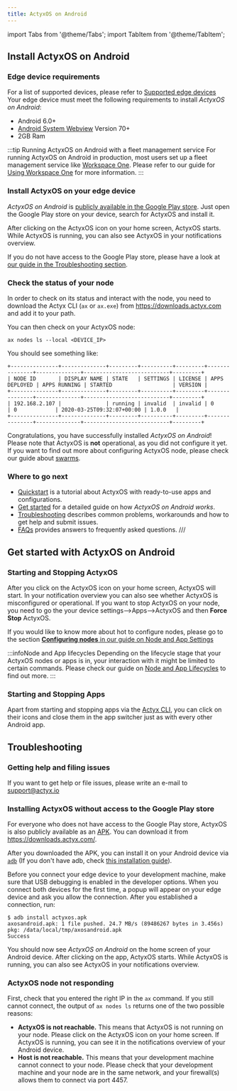 ```yaml
---
title: ActyxOS on Android
---
```


import Tabs from '@theme/Tabs';
import TabItem from '@theme/TabItem';

## Install ActyxOS on Android

### Edge device requirements

For a list of supported devices, please refer to [Supported edge devices](/docs/faq/supported-edge-devices) Your edge device must meet the following requirements to install <em>ActyxOS on Android</em>:

- Android 6.0+
- [Android System Webview](https://play.google.com/store/apps/details?id=com.google.android.webview) Version 70+
- 2GB Ram

:::tip Running ActyxOS on Android with a fleet management service
For running ActyxOS on Android in production, most users set up a fleet management service like [Workspace One](https://www.vmware.com/products/workspace-one.html). Please refer to our guide for [Using Workspace One](/docs/os/advanced-guides/using-workspace-one) for more information.
:::

### Install ActyxOS on your edge device

_ActyxOS on Android_ is [publicly available in the Google Play store](https://play.google.com/store/apps/details?id=com.actyx.os.android). Just open the Google Play store on your device, search for ActyxOS and install it.

After clicking on the ActyxOS icon on your home screen, ActyxOS starts. While ActyxOS is running, you can also see ActyxOS in your notifications overview.

If you do not have access to the Google Play store, please have a look at [our guide in the Troubleshooting section](/docs/os/advanced-guides/actyxos-on-android#installing-actyxos-without-access-to-the-google-play-store).

### Check the status of your node

In order to check on its status and interact with the node, you need to download the Actyx CLI (`ax` or `ax.exe`) from https://downloads.actyx.com and add it to your path.

You can then check on your ActyxOS node:

```
ax nodes ls --local <DEVICE_IP>
```

You should see something like:
```
+---------------+--------------+---------+----------+---------+---------------+--------------+---------------------------+---------+
| NODE ID       | DISPLAY NAME | STATE   | SETTINGS | LICENSE | APPS DEPLOYED | APPS RUNNING | STARTED                   | VERSION |
+---------------+--------------+---------+----------+---------+---------------+--------------+---------------------------+---------+
| 192.168.2.107 |              | running | invalid  | invalid | 0             | 0            | 2020-03-25T09:32:07+00:00 | 1.0.0   |
+---------------+--------------+---------+----------+---------+---------------+--------------+---------------------------+---------+
```


Congratulations, you have successfully installed <em>ActyxOS on Android</em>! Please note that ActyxOS is **not** operational, as you did not configure it yet. If you want to find out more about configuring ActyxOS node, please check our guide about [swarms](/docs/os/guides/swarms).

### Where to go next
- [Quickstart](/docs/quickstart) is a tutorial about ActyxOS with ready-to-use apps and configurations.
- [Get started](#get-started-with-actyx-on-android) for a detailed guide on how <em>ActyxOS on Android works</em>.
- [Troubleshooting](#troubleshooting) describes common problems, workarounds and how to get help and submit issues.
- [FAQs](/docs/faq/supported-programming-languages) provides answers to frequently asked questions.
///
## Get started with ActyxOS on Android

### Starting and Stopping ActyxOS
After you click on the ActyxOS icon on your home screen, ActyxOS will start. In your notification overview you can also see whether ActyxOS is misconfigured or operational. If you want to stop ActyxOS on your node, you need to go the your device settings-->Apps-->ActyxOS and then **Force Stop** ActyxOS.

If you would like to know more about hot to configure nodes, please go to the section [**Configuring nodes** in our guide on Node and App Settings](/docs/os/advanced-guides/node-and-app-settings#configuring-nodes) 

:::infoNode and App lifecycles
Depending on the lifecycle stage that your ActyxOS nodes or apps is in, your interaction with it might be limited to certain commands. Please check our guide on [Node and App Lifecycles](docs/os/advanced-guides/node-and-app-lifecycles) to find out more.
:::

### Starting and Stopping Apps
Apart from starting and stopping apps via the [Actyx CLI](/docs/cli), you can click on their icons and close them in the app switcher just as with every other Android app.

## Troubleshooting

### Getting help and filing issues

If you want to get help or file issues, please write an e-mail to support@actyx.io

### Installing ActyxOS without access to the Google Play store
For everyone who does not have access to the Google Play store, ActyxOS is also publicly available as an [APK](https://en.wikipedia.org/wiki/Android_application_package). You can download it from https://downloads.actyx.com/.

After you downloaded the APK, you can install it on your Android device via [`adb`](https://developer.android.com/studio/command-line/adb) (If you don't have adb, check [this installation guide](https://www.xda-developers.com/install-adb-windows-macos-linux/)). 

Before you connect your edge device to your development machine, make sure that USB debugging is enabled in the developer options. When you connect both devices for the first time, a popup will appear on your edge device and ask you allow the connection. After you established a connection, run:

```
$ adb install actyxos.apk
axosandroid.apk: 1 file pushed. 24.7 MB/s (89486267 bytes in 3.456s)
pkg: /data/local/tmp/axosandroid.apk
Success
```

You should now see <em>ActyxOS on Android</em> on the home screen of your Android device. After clicking on the app, ActyxOS starts. While ActyxOS is running, you can also see ActyxOS in your notifications overview.

### ActyxOS node not responding

First, check that you entered the right IP in the `ax` command. If you still cannot connect, the output of `ax nodes ls` returns one of the two possible reasons:
- **ActyxOS is not reachable.**
This means that ActyxOS is not running on your node. Please click on the ActyxOS icon on your home screen. If ActyxOS is running, you can see it in the notifications overview of your Android device.
- **Host is not reachable.** This means that your development machine cannot connect to your node. Please check that your development machine and your node are in the same network, and your firewall(s) allows them to connect via port 4457.